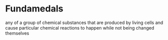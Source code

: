 # Fundamedals
any of a group of chemical substances that are produced by living cells and cause particular chemical reactions to happen while not being changed themselves
